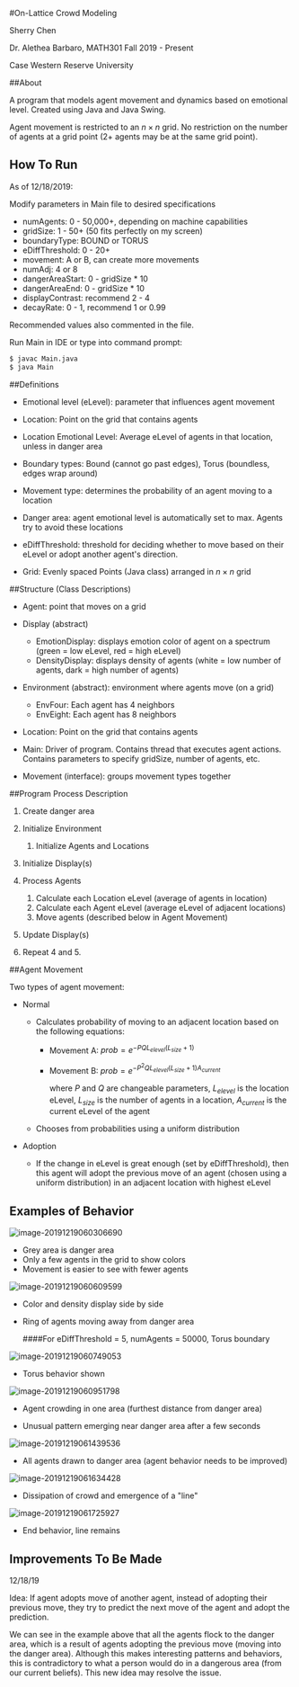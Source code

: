 #On-Lattice Crowd Modeling

Sherry Chen

Dr. Alethea Barbaro, MATH301 Fall 2019 - Present

Case Western Reserve University

##About

A program that models agent movement and dynamics based on emotional level. Created using Java and Java Swing.

Agent movement is restricted to an $n \times n$ grid. No restriction on the number of agents at a grid point (2+ agents may be at the same grid point).

## How To Run

As of 12/18/2019:

Modify parameters in Main file to desired specifications

- numAgents: 0 - 50,000+, depending on machine capabilities
- gridSize: 1 - 50+ (50 fits perfectly on my screen)
- boundaryType: BOUND or TORUS
- eDiffThreshold: 0 - 20+
- movement: A or B, can create more movements
- numAdj: 4 or 8
- dangerAreaStart: 0 - gridSize * 10
- dangerAreaEnd:  0 - gridSize * 10 
- displayContrast: recommend 2 - 4
- decayRate:  0 - 1, recommend 1 or 0.99

Recommended values also commented in the file.

Run Main in IDE or type into command prompt:

```bash
$ javac Main.java
$ java Main
```



##Definitions

- Emotional level (eLevel): parameter that influences agent movement

- Location: Point on the grid that contains agents

- Location Emotional Level: Average eLevel of agents in that location, unless in danger area

- Boundary types: Bound (cannot go past edges), Torus (boundless, edges wrap around)

- Movement type: determines the probability of an agent moving to a location

- Danger area: agent emotional level is automatically set to max. Agents try to avoid these locations

- eDiffThreshold: threshold for deciding whether to move based on their eLevel or adopt another agent's direction.

- Grid: Evenly spaced Points (Java class) arranged in $n \times n$ grid



##Structure (Class Descriptions)

- Agent: point that moves on a grid

- Display (abstract)
  - EmotionDisplay: displays emotion color of agent on a spectrum (green = low eLevel, red = high eLevel)
  - DensityDisplay: displays density of agents (white = low number of agents, dark = high number of agents)

- Environment (abstract): environment where agents move (on a grid)
  - EnvFour: Each agent has 4 neighbors
  - EnvEight: Each agent has 8 neighbors

- Location: Point on the grid that contains agents

- Main: Driver of program. Contains thread that executes agent actions. Contains parameters to specify gridSize, number of agents, etc.

- Movement (interface): groups movement types together



##Program Process Description

1. Create danger area
2. Initialize Environment
   1. Initialize Agents and Locations
3. Initialize Display(s)
4. Process Agents
   1. Calculate each Location eLevel (average of agents in location)
   2. Calculate each Agent eLevel (average eLevel of adjacent locations)
   3. Move agents (described below in Agent Movement)

5. Update Display(s)
6. Repeat 4 and 5.



##Agent Movement

Two types of agent movement:

- Normal
  
  - Calculates probability of moving to an adjacent location based on the following equations:
    
    - Movement A: $prob = e^{-PQL_{elevel}(L_{size}+ 1)}$
    
    - Movement B: $prob = e^{-P^2QL_{elevel}(L_{size} + 1)A_{current}}$
    
      where $P$ and $Q$ are changeable parameters, $L_{elevel}$ is the location eLevel, $L_{size}$ is the number of agents in a location, $A_{current}$ is the current eLevel of the agent
  
  - Chooses from probabilities using a uniform distribution
  
- Adoption

  - If the change in eLevel is great enough (set by eDiffThreshold), then this agent will adopt the previous move of an agent (chosen using a uniform distribution) in an adjacent location with highest eLevel



## Examples of Behavior

![image-20191219060306690](C:\Users\schen\AppData\Roaming\Typora\typora-user-images\image-20191219060306690.png)

- Grey area is danger area 
- Only a few agents in the grid to show colors
- Movement is easier to see with fewer agents



![image-20191219060609599](C:\Users\schen\AppData\Roaming\Typora\typora-user-images\image-20191219060609599.png)

- Color and density display side by side

- Ring of agents moving away from danger area

  

  

  ####For eDiffThreshold = 5, numAgents = 50000, Torus boundary

![image-20191219060749053](C:\Users\schen\AppData\Roaming\Typora\typora-user-images\image-20191219060749053.png)

- Torus behavior shown



![image-20191219060951798](C:\Users\schen\AppData\Roaming\Typora\typora-user-images\image-20191219060951798.png)

- Agent crowding in one area (furthest distance from danger area)

- Unusual pattern emerging near danger area after a few seconds

  

![image-20191219061439536](C:\Users\schen\AppData\Roaming\Typora\typora-user-images\image-20191219061439536.png)

- All agents drawn to danger area (agent behavior needs to be improved)



![image-20191219061634428](C:\Users\schen\AppData\Roaming\Typora\typora-user-images\image-20191219061634428.png)

- Dissipation of crowd and emergence of a "line"

  

![image-20191219061725927](C:\Users\schen\AppData\Roaming\Typora\typora-user-images\image-20191219061725927.png)

- End behavior, line remains



## Improvements To Be Made

12/18/19

Idea: If agent adopts move of another agent, instead of adopting their previous move, they try to predict the next move of the agent and adopt the prediction. 

We can see in the example above that all the agents flock to the danger area, which is a result of agents adopting the previous move (moving into the danger area). Although this makes interesting patterns and behaviors, this is contradictory to what a person would do in a dangerous area (from our current beliefs). This new idea may resolve the issue.
